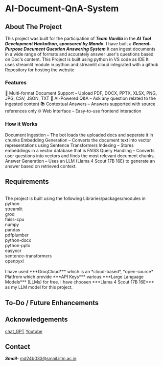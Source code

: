# AI-Document-QnA-System

## About The Project

This project was built for the participation of ***Team Vanilla*** in the ***AI Tool Development Hackathon, sponsored by Mando***.
I have built a ***General-Purpose Document Question Answering System***
It can ingest documents in a wide range of formats and accurately answer user's questions based on Doc's content.
This Project is built using python in VS code as IDE
It uses streamlit module in python and streamlit cloud integrated with a github Repository for hosting the website

### Features

📄 Multi-format Document Support – Upload PDF, DOCX, PPTX, XLSX, PNG, JPG, CSV, JSON, TXT
🤖 AI-Powered Q&A – Ask any question related to the ingested content
📚 Contextual Answers – Answers supported with source references only
🌐 Web Interface – Easy-to-use frontend interaction 

### How it Works

Document Ingestion – The bot loads the uploaded docs and seperate it in chunks
Embedding Generation – Converts the document text into vector representations using Sentence Transformers
Indexing – Stores embeddings in a vector database that is FAISS
Query Handling – Converts user questions into vectors and finds the most relevant document chunks.
Answer Generation – Uses an LLM (Llama 4 Scout 17B 16E) to generate an answer based on retrieved context.

## Requirements
<br>
The project is built using the following Libraries/packages/modules in python:
<br>
streamlit<br>
groq<br>
faiss-cpu<br>
numpy<br>
pandas<br>
pdfplumber<br>
python-docx<br>
python-pptx<br>
easyocr<br>
sentence-transformers<br>
openpyxl<br>
<br>
I have used ***GroqCloud*** which is an *cloud-based*, *open-source* Platfrom which provide ***API Keys*** various ***Large Language Models*** (LLMs) for free.
I have choosen ***Llama 4 Scout 17B 16E*** as my LLM model for this project.

## To-Do / Future Enhancements

## Acknowledgements 
[chat_GPT](https://chatgpt.com/)
[Youtube](https://www.youtube.com/)

## Contact
***Smail-*** md24b033@smail.iitm.ac.in

